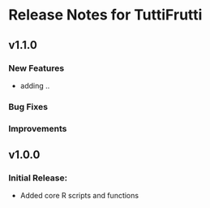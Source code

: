 # Release Notes for TuttiFrutti
## v1.1.0
### New Features
- adding ..
### Bug Fixes
### Improvements

## v1.0.0
### Initial Release:
- Added core R scripts and functions
